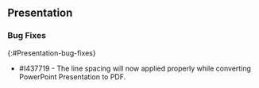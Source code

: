 ## Presentation

### Bug Fixes
{:#Presentation-bug-fixes}

* \#I437719 - The line spacing will now applied properly while converting PowerPoint Presentation to PDF.